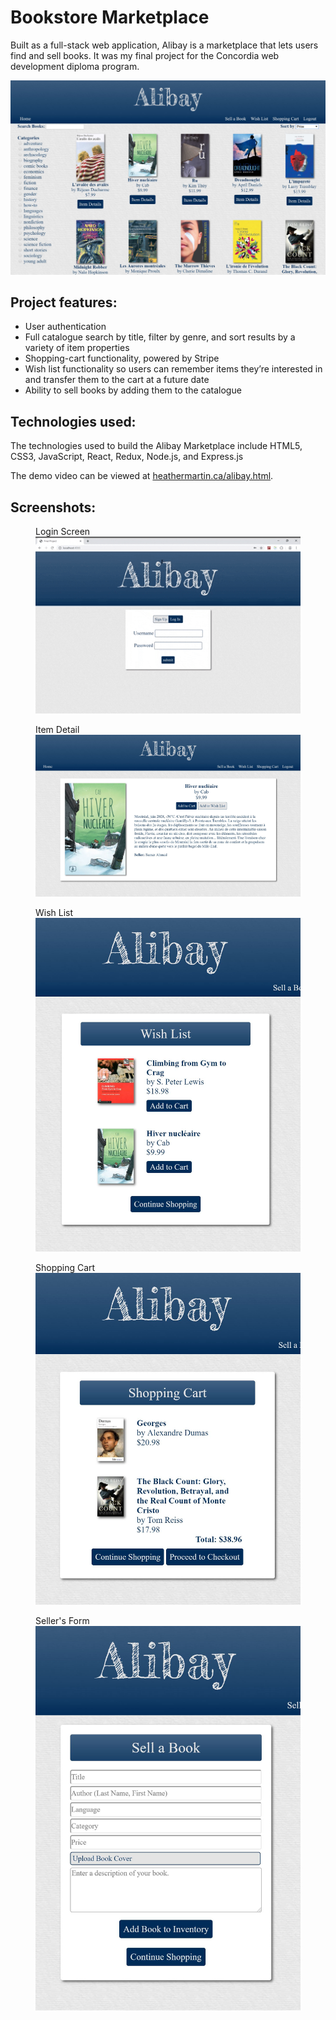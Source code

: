 # Bookstore Marketplace

Built as a full-stack web application, Alibay is a marketplace that lets users find and sell books. It was my final project for the Concordia web development diploma program.

![](public/images/screenshots/catalogue.jpg)

## Project features:

- User authentication
- Full catalogue search by title, filter by genre, and sort results by a variety of item properties
- Shopping-cart functionality, powered by Stripe
- Wish list functionality so users can remember items they’re interested in and transfer them to the cart at a future date
- Ability to sell books by adding them to the catalogue

## Technologies used:

The technologies used to build the Alibay Marketplace include HTML5, CSS3, JavaScript, React, Redux, Node.js, and Express.js

The demo video can be viewed at [heathermartin.ca/alibay.html](http://heathermartin.ca/alibay.html).

## Screenshots:

<figure>
 <figcaption>
 Login Screen
 </figcaption>
 <img src='public/images/screenshots/login.gif' width='600' alt='Login gif' />
</figure>
<figure>
<figcaption>
 Item Detail
 </figcaption>
 <img src='public/images/screenshots/item-detail.jpg' width='600' alt='Item Detail Screen Capture' />
</figure>
<figure>
<figcaption>
 Wish List
 </figcaption>
 <img src='public/images/screenshots/wish-list.jpg' width='500' alt='Wish List Screen Capture' />
</figure>
<figure>
<figcaption>
 Shopping Cart 
 </figcaption>
 <img src='public/images/screenshots/shopping-cart.jpg' width='500' alt='Shopping Cart Screen Capture' />
</figure>
<figure>
 <figcaption>
 Seller's Form
 </figcaption>
 <img src='public/images/screenshots/sell.jpg' width='500' alt="Seller's Form" />
</figure>

